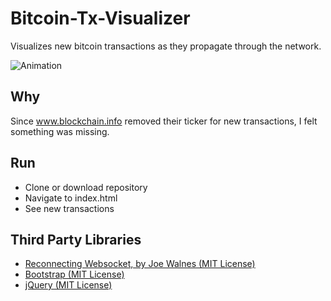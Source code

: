 # Bitcoin-Tx-Visualizer
Visualizes new bitcoin transactions as they propagate through the network.

![Animation](https://media.giphy.com/media/l4FGlrlNHCvfvoNtC/giphy.gif)

## Why
Since www.blockchain.info removed their ticker for new transactions, I felt something was missing.

## Run
- Clone or download repository
- Navigate to index.html
- See new transactions

## Third Party Libraries
- [Reconnecting Websocket, by Joe Walnes (MIT License)](https://github.com/joewalnes/reconnecting-websocket)
- [Bootstrap (MIT License)](http://getbootstrap.com)
- [jQuery (MIT License)](http://jquery.org)
